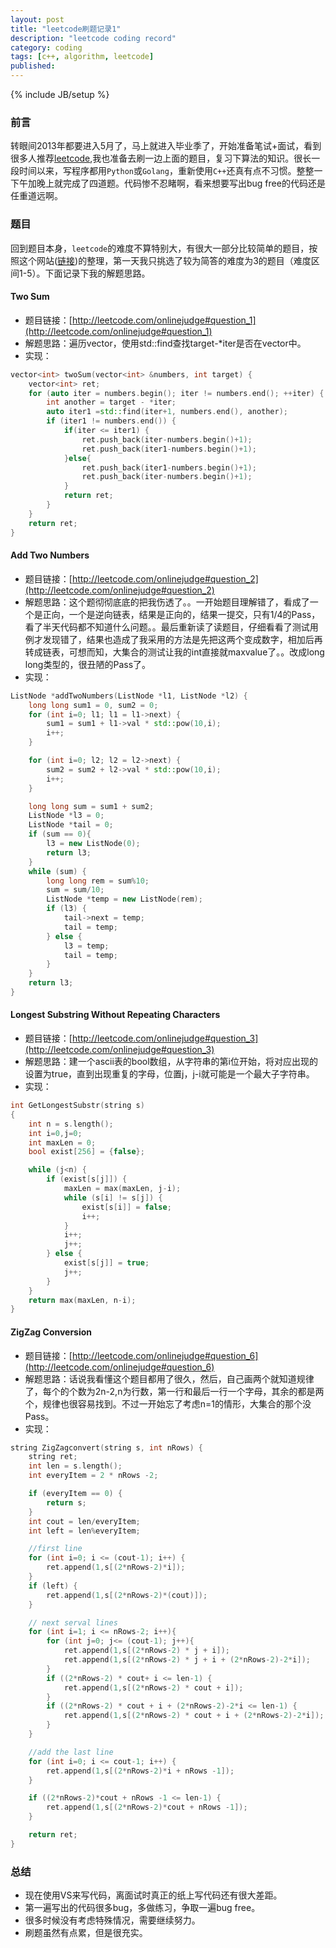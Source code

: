 ```yaml
---
layout: post
title: "leetcode刷题记录1"
description: "leetcode coding record"
category: coding
tags: [c++, algorithm, leetcode]
published: 
---
```

{% include JB/setup %}

### 前言

转眼间2013年都要进入5月了，马上就进入毕业季了，开始准备笔试+面试，看到很多人推荐[leetcode](http://leetcode.com/onlinejudge),我也准备去刷一边上面的题目，复习下算法的知识。很长一段时间以来，写程序都用`Python`或`Golang`，重新使用`C++`还真有点不习惯。整整一下午加晚上就完成了四道题。代码惨不忍睹啊，看来想要写出bug free的代码还是任重道远啊。

### 题目

回到题目本身，`leetcode`的难度不算特别大，有很大一部分比较简单的题目，按照这个网站([链接](http://leetcode.cloudfoundry.com/))的整理，第一天我只挑选了较为简答的难度为3的题目（难度区间1-5）。下面记录下我的解题思路。

<!--more-->

#### Two Sum

- 题目链接：[http://leetcode.com/onlinejudge#question_1](http://leetcode.com/onlinejudge#question_1)
- 解题思路：遍历vector，使用std::find查找target-*iter是否在vector中。
- 实现：

```cpp
vector<int> twoSum(vector<int> &numbers, int target) {
    vector<int> ret;
    for (auto iter = numbers.begin(); iter != numbers.end(); ++iter) {
        int another = target - *iter;
        auto iter1 =std::find(iter+1, numbers.end(), another);
        if (iter1 != numbers.end()) {
            if(iter <= iter1) {
                ret.push_back(iter-numbers.begin()+1);
                ret.push_back(iter1-numbers.begin()+1);
            }else{
                ret.push_back(iter1-numbers.begin()+1);
                ret.push_back(iter-numbers.begin()+1);
            }
            return ret;
        }
    }
    return ret;
}
```

#### Add Two Numbers

- 题目链接：[http://leetcode.com/onlinejudge#question_2](http://leetcode.com/onlinejudge#question_2)
- 解题思路：这个题彻彻底底的把我伤透了。。一开始题目理解错了，看成了一个是正向，一个是逆向链表，结果是正向的，结果一提交，只有1/4的Pass，看了半天代码都不知道什么问题。。最后重新读了读题目，仔细看看了测试用例才发现错了，结果也造成了我采用的方法是先把这两个变成数字，相加后再转成链表，可想而知，大集合的测试让我的int直接就maxvalue了。。改成long long类型的，很丑陋的Pass了。
- 实现：

```cpp
ListNode *addTwoNumbers(ListNode *l1, ListNode *l2) {
    long long sum1 = 0, sum2 = 0;
    for (int i=0; l1; l1 = l1->next) {
        sum1 = sum1 + l1->val * std::pow(10,i);
        i++;
    }

    for (int i=0; l2; l2 = l2->next) {
        sum2 = sum2 + l2->val * std::pow(10,i);
        i++;
    }

    long long sum = sum1 + sum2;
    ListNode *l3 = 0;
    ListNode *tail = 0;
    if (sum == 0){
        l3 = new ListNode(0);
        return l3;
    }
    while (sum) {
        long long rem = sum%10;
        sum = sum/10;
        ListNode *temp = new ListNode(rem);
        if (l3) {
            tail->next = temp;
            tail = temp;
        } else {
            l3 = temp;
            tail = temp;
        }
    }
    return l3;
}
```

#### Longest Substring Without Repeating Characters

- 题目链接：[http://leetcode.com/onlinejudge#question_3](http://leetcode.com/onlinejudge#question_3)
- 解题思路：建一个ascii表的bool数组，从字符串的第i位开始，将对应出现的设置为true，直到出现重复的字母，位置j，j-i就可能是一个最大子字符串。
- 实现：

```cpp
int GetLongestSubstr(string s)
{
    int n = s.length();
    int i=0,j=0;
    int maxLen = 0;
    bool exist[256] = {false};

    while (j<n) {
        if (exist[s[j]]) {
            maxLen = max(maxLen, j-i);
            while (s[i] != s[j]) {
                exist[s[i]] = false;
                i++;
            }
            i++;
            j++;
        } else {
            exist[s[j]] = true;
            j++;
        }
    }
    return max(maxLen, n-i);
}
```

#### ZigZag Conversion

- 题目链接：[http://leetcode.com/onlinejudge#question_6](http://leetcode.com/onlinejudge#question_6)
- 解题思路：话说我看懂这个题目都用了很久，然后，自己画两个就知道规律了，每个的个数为2n-2,n为行数，第一行和最后一行一个字母，其余的都是两个，规律也很容易找到。不过一开始忘了考虑n=1的情形，大集合的那个没Pass。
- 实现：

```cpp
string ZigZagconvert(string s, int nRows) {
    string ret;
    int len = s.length();
    int everyItem = 2 * nRows -2;

    if (everyItem == 0) {
        return s;
    }
    int cout = len/everyItem;
    int left = len%everyItem;

    //first line
    for (int i=0; i <= (cout-1); i++) {
        ret.append(1,s[(2*nRows-2)*i]);
    }
    if (left) {
        ret.append(1,s[(2*nRows-2)*(cout)]);
    }

    // next serval lines
    for (int i=1; i <= nRows-2; i++){
        for (int j=0; j<= (cout-1); j++){
            ret.append(1,s[(2*nRows-2) * j + i]);
            ret.append(1,s[(2*nRows-2) * j + i + (2*nRows-2)-2*i]);
        }
        if ((2*nRows-2) * cout+ i <= len-1) {
            ret.append(1,s[(2*nRows-2) * cout + i]);
        }
        if ((2*nRows-2) * cout + i + (2*nRows-2)-2*i <= len-1) {
            ret.append(1,s[(2*nRows-2) * cout + i + (2*nRows-2)-2*i]);
        }
    }

    //add the last line
    for (int i=0; i <= cout-1; i++) {
        ret.append(1,s[(2*nRows-2)*i + nRows -1]);
    }

    if ((2*nRows-2)*cout + nRows -1 <= len-1) {
        ret.append(1,s[(2*nRows-2)*cout + nRows -1]);
    }

    return ret;
}
```

### 总结

- 现在使用VS来写代码，离面试时真正的纸上写代码还有很大差距。
- 第一遍写出的代码很多bug，多做练习，争取一遍bug free。
- 很多时候没有考虑特殊情况，需要继续努力。
- 刷题虽然有点累，但是很充实。
